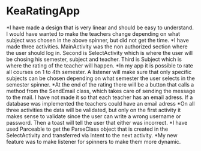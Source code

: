 # KeaRatingApp
*I have made a design that is very linear and should be easy to understand. I would have wanted to make the teachers change depending on what subject was chosen in the above spinner, but did not get the time. 
*I have made three activities. MainActivity was the non authorized section where the user should log in. Second is SelectActivity which is where the user will be chosing his semester, subject and teacher. Third is Subject which is where the rating of the teacher will happen.
*In my app it is possible to rate all courses on 1 to 4th semester. A listener will make sure that only specific subjects can be chosen depending on what semester the user selects in the semester spinner.
*At the end of the rating there will be a button that calls a method from the SendEmail class, which takes care of sending the message to the mail. I have not made it so that each teacher has an email adress. If a database was implemented the teachers could have an email adress
*On all three activities the data will be validated, but only on the first activity it makes sense to validate since the user can write a wrong username or password. Then a toast will tell the user that either was incorrect.
*I have used Parceable to get the ParseClass object that is created in the SelectActivity and transferred via Intent to the next activity.
*My new feature was to make listener for spinners to make them more dynamic.

